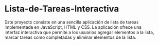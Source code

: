 # Lista-de-Tareas-Interactiva
Este proyecto consiste en una sencilla aplicación de lista de tareas implementada en JavaScript, HTML y CSS. La aplicación ofrece una interfaz interactiva que permite a los usuarios agregar elementos a la lista, marcar tareas como completadas y eliminar elementos de la lista.
